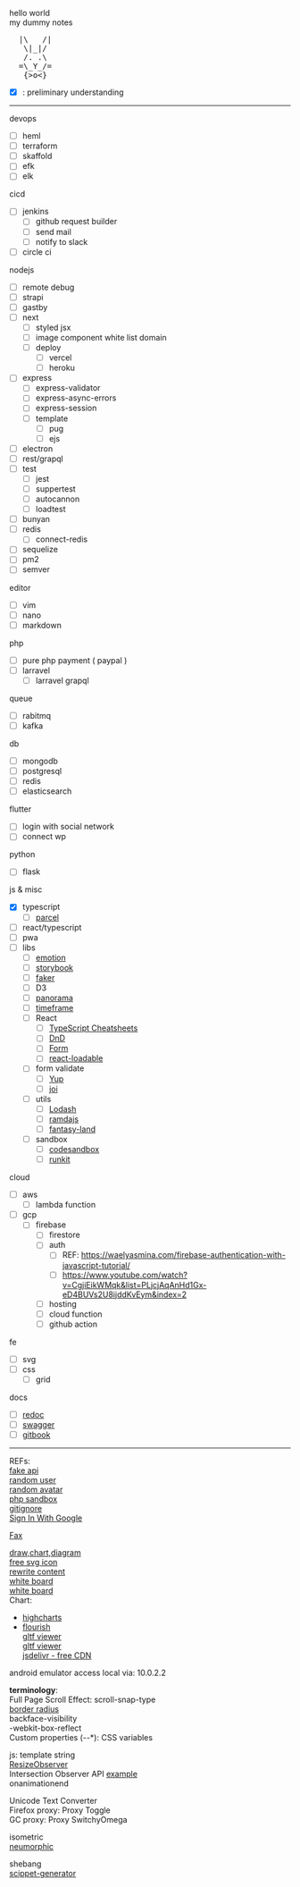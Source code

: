 hello world  
my dummy notes

<pre id="rabbit">
  |\   /|
   \|_|/
   /. .\
  =\_Y_/=
   {>o<}
</pre>

- [x] : preliminary understanding

---

devops
- [ ] heml
- [ ] terraform
- [ ] skaffold
- [ ] efk
- [ ] elk

cicd
- [ ] jenkins
  - [ ] github request builder
  - [ ] send mail
  - [ ] notify to slack
- [ ] circle ci

nodejs
- [ ] remote debug
- [ ] strapi
- [ ] gastby
- [ ] next
  - [ ] styled jsx
  - [ ] image component white list domain
  - [ ] deploy
    - [ ] vercel
    - [ ] heroku
- [ ] express
  - [ ] express-validator
  - [ ] express-async-errors
  - [ ] express-session
  - [ ] template
    - [ ] pug
    - [ ] ejs
- [ ] electron
- [ ] rest/grapql
- [ ] test
  - [ ] jest
  - [ ] suppertest
  - [ ] autocannon
  - [ ] loadtest
- [ ] bunyan
- [ ] redis
  - [ ] connect-redis
- [ ] sequelize
- [ ] pm2
- [ ] semver

editor
- [ ] vim
- [ ] nano
- [ ] markdown

php
- [ ] pure php payment ( paypal )
- [ ] larravel
  - [ ] larravel grapql

queue
- [ ] rabitmq
- [ ] kafka

db
- [ ] mongodb
- [ ] postgresql
- [ ] redis
- [ ] elasticsearch

flutter
- [ ] login with social network
- [ ] connect wp

python
- [ ] flask

js & misc
- [x] typescript
  - [ ] [parcel](https://github.com/parcel-bundler/parcel)
- [ ] react/typescript
- [ ] pwa
- [ ] libs
  - [ ] [emotion](https://github.com/emotion-js/emotion)
  - [ ] [storybook](https://github.com/storybookjs/storybook/)
  - [ ] [faker](https://github.com/marak/Faker.js/)
  - [ ] D3
  - [ ] [panorama](https://pannellum.org/)
  - [ ] [timeframe](https://github.com/ariaminaei/theatre)
  - [ ] React
    - [ ] [TypeScript Cheatsheets](https://github.com/typescript-cheatsheets/react)
    - [ ] [DnD](https://react-dnd.github.io/react-dnd/examples/tutorial)
    - [ ] [Form](https://formik.org/)
    - [ ] [react-loadable](https://github.com/jamiebuilds/react-loadable)
  - [ ] form validate
    - [ ] [Yup](https://github.com/jquense/yup)
    - [ ] [joi](https://github.com/sideway/joi)
  - [ ] utils
    - [ ] [Lodash](https://lodash.com/)
    - [ ] [ramdajs](https://ramdajs.com/)
    - [ ] [fantasy-land](https://github.com/fantasyland/fantasy-land)
  - [ ] sandbox
    - [ ] [codesandbox](https://codesandbox.io/)
    - [ ] [runkit](https://runkit.com/)

cloud
  - [ ] aws
    - [ ] lambda function
  - [ ] gcp
    - [ ] firebase
      - [ ] firestore
      - [ ] auth
        - [ ] REF: https://waelyasmina.com/firebase-authentication-with-javascript-tutorial/
        - [ ] https://www.youtube.com/watch?v=CgjiEikWMqk&list=PLjcjAqAnHd1Gx-eD4BUVs2U8ijddKvEym&index=2
      - [ ] hosting
      - [ ] cloud function
      - [ ] github action

fe
  - [ ] svg
  - [ ] css
    - [ ] grid

docs
  - [ ] [redoc](https://github.com/Redocly/redoc)
  - [ ] [swagger](https://swagger.io/)
  - [ ] [gitbook](https://www.gitbook.com/)
---

REFs:  
[fake api](https://jsonplaceholder.typicode.com/)  
[random user](https://randomuser.me/)  
[random avatar](https://uifaces.co/)  
[php sandbox](https://sandbox.onlinephpfunctions.com/WjJjNklFeGtkQ1F4TnpNMU9ESTRPVGM9&YkhBNklHeGtkREUzTXpVNE1qZzVOdz09&YVdNNklHdG9ZVzVvTlRJME1EQXhNU0F2SUV4a2RFQXlNREEwTVRrNU1BPT0?&WkdnNklHeGtkREl3TURReE9Ua3dJQzhnYkdSME1qQXdOREU1T1RBPQ??&WjJFNklFUmFXRWsyUXpWVlNVUXlUMWxPUmxJPQ??&YkRNNklFeGtkQ00zT0RrMk16SXhORFU9&WVhkek9pQjBiMkZ1YkdRZ0x5Qk1aSFJBTWpBd05ERTVPVEE9&UVV0SlFWRTBWamRYVGt0T1dEVkNUVkpQVUU4Z0x5QldUa0Z5TVhKVWFtSmxRak1yV21SV2N5dHlLMlJpZFdWQ09HbH&JkbGxpTDNOclFrbEdOVVV2)  
[gitignore](https://github.com/github/gitignore/TW1OalptRXRaak0zWXpJdFkySmlZMkV0T0dWa04yVXRaR1E1TWpZdE16ZGhOVGt0TkRCaU1UQXRZelV5T1dFdE1EaGhZak10WXpBMk56a3RZMk5qWldFdE4yTTRNVGN0Wm1KbVlqa3ROVEUwWmpJdFltVmxaR010WVdRM1kyRXRNMlkwTjJVdFpHRXdNRFV0T1RReU9EWXRaamRrWlRrdE9UbGpOekF0TlRnM05qQXRaalE1WWpVdE5URmtNelF0WkdGalpESXRNbVUwTkdFdFpEVmhNR010Wm1RNVpqRXRZV0ZqTVdVdFlXUXlPV0V0TldJek56TXRPVEpoT1RNPQ??)  
[Sign In With Google](https://developers.google.cn/identity/gsi/web/tools/configurator)

[Fax](https://www.afax.com/)  

[draw,chart,diagram](draw.io)  
[free svg icon](https://www.visualpharm.com)  
[rewrite content](https://quillbot.com/)  
[white board](https://lucid.app/)  
[white board](https://miro.com/)  
Chart:
  - [highcharts](https://www.highcharts.com/)  
  - [flourish](https://flourish.studio/pricing/)  
[gltf viewer](https://gltf-viewer.donmccurdy.com/)  
[gltf viewer](https://sandbox.babylonjs.com/)  
[jsdelivr - free CDN](https://www.jsdelivr.com/?docs=gh)

android emulator access local via: 10.0.2.2

**terminology**:  
Full Page Scroll Effect: scroll-snap-type  
[border radius](https://9elements.github.io/fancy-border-radius/)  
backface-visibility  
-webkit-box-reflect  
Custom properties (--*): CSS variables  

js:
template string  
[ResizeObserver](https://developer.mozilla.org/en-US/docs/Web/API/ResizeObserver)  
Intersection Observer API [example](https://dev.to/anxinyang/easy-lazy-loading-with-react-intersection-observer-api-1dll)  
onanimationend  

Unicode Text Converter  
Firefox proxy: Proxy Toggle  
GC proxy: Proxy SwitchyOmega  

isometric  
[neumorphic](https://neumorphism.io/#e0e0e0)  

shebang  
[scippet-generator](https://snippet-generator.app/)  